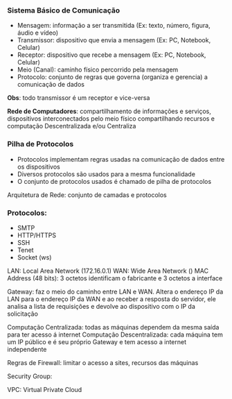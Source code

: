 ### Sistema Básico de Comunicação

- Mensagem: informação a ser transmitida (Ex: texto, número, figura, áudio e vídeo)
- Transmissor: dispositivo que envia a mensagem (Ex: PC, Notebook, Celular)
- Receptor: dispositivo que recebe a mensagem (Ex: PC, Notebook, Celular)
- Meio (Canal): caminho físico percorrido pela mensagem
- Protocolo: conjunto de regras que governa (organiza e gerencia) a comunicação de dados

**Obs**: todo transmissor é um receptor e vice-versa

**Rede de Computadores**: compartilhamento de informações e serviços, dispositivos interconectados pelo meio físico compartilhando recursos e computação Descentralizada e/ou Centraliza

### Pilha de Protocolos

- Protocolos implementam regras usadas na comunicação de dados entre os dispositivos
- Diversos protocolos são usados para a mesma funcionalidade
- O conjunto de protocolos usados é chamado de pilha de protocolos

Arquitetura de Rede: conjunto de camadas e protocolos

### Protocolos:

- SMTP
- HTTP/HTTPS
- SSH
- Tenet
- Socket (ws)

LAN: Local Area Network (172.16.0.1)
WAN: Wide Area Network ()
MAC Address (48 bits): 3 octetos identificam o fabricante e 3 octetos a interface

Gateway: faz o meio do caminho entre LAN e WAN. Altera o endereço IP da LAN para o endereço IP da WAN e ao receber a resposta do servidor, ele analisa a lista de requisições e devolve ao dispositivo com o IP da solicitação

Computação Centralizada: todas as máquinas dependem da mesma saída para ter acesso á internet
Computação Descentralizada: cada máquina tem um IP público e é seu próprio Gateway e tem acesso a internet independente

Regras de Firewall: limitar o acesso a sites, recursos das máquinas

Security Group:

VPC: Virtual Private Cloud
